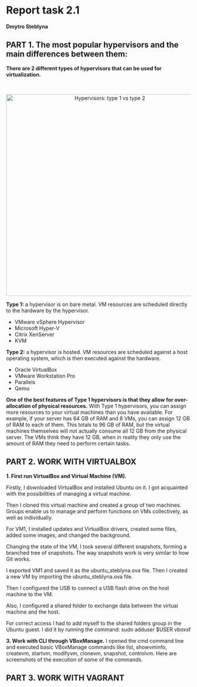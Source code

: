# Report task 2.1

**Dmytro Steblyna**

## PART 1. The most popular hypervisors and the main differences between them:

**There are 2 different types of hypervisors that can be used for virtualization.**  

 
<br />
<p align="center">
  <img src="https://networklessons.com/wp-content/uploads/2018/12/hypervisor-type-1-type-2.png" alt="Hypervisors: type 1 vs type 2" width="550"/>
</p>


**Type 1:** a hypervisor is on bare metal. VM resources are scheduled directly to the hardware by the hypervisor. 

- VMware vSphere Hypervisor
- Microsoft Hyper-V
- Citrix XenServer
- KVM

**Type 2:** a hypervisor is hosted. VM resources are scheduled against a host operating system, which is then executed against the hardware.

- Oracle VirtualBox
- VMware Workstation Pro
- Parallels
- Qemu

**One of the best features of Type 1 hypervisors is that they allow for over-allocation of physical resources.**
With Type 1 hypervisors, you can assign more resources to your virtual machines than you have available. For example, if your server has 64 GB of RAM and 8 VMs, you can assign 12 GB of RAM to each of them. This totals to 96 GB of RAM, but the virtual machines themselves will not actually consume all 12 GB from the physical server. The VMs think they have 12 GB, when in reality they only use the amount of RAM they need to perform certain tasks.


## PART 2. WORK WITH VIRTUALBOX

**1. First run VirtualBox and Virtual Machine (VM).** 

Firstly, I downloaded VirtualBox and installed Ubuntu on it. I got acquainted with the possibilities of managing a virtual machine.

Then I cloned this virtual machine and created a group of two machines. Groups enable us to manage and perform functions on VMs collectively, as well as individually.

For VM1, I installed updates and VirtualBox drivers, created some files, added some images, and changed the background. 

Changing the state of the VM, I took several different snapshots, forming a branched tree of snapshots. The way snapshots work is very similar to how Git works.

I exported VM1 and saved it as the ubuntu_steblyna.ova file. Then I created a new VM by importing the ubuntu_steblyna.ova file.

Then I configured the USB to connect a USB flash drive on the host machine to the VM.

Also, I configured a shared folder to exchange data between the virtual machine and the host.  

For correct access I had to add myself to the shared folders group in the Ubuntu guest. I did it by running the command:
sudo adduser $USER vboxsf

**3. Work with CLI through VBoxManage.** 
I opened the cmd command line and executed basic VBoxManage commands like list, showvminfo, createvm, startvm, modifyvm, clonevm, snapshot, controlvm. Here are screenshots of the execution of some of the commands.


## PART 3. WORK WITH VAGRANT
